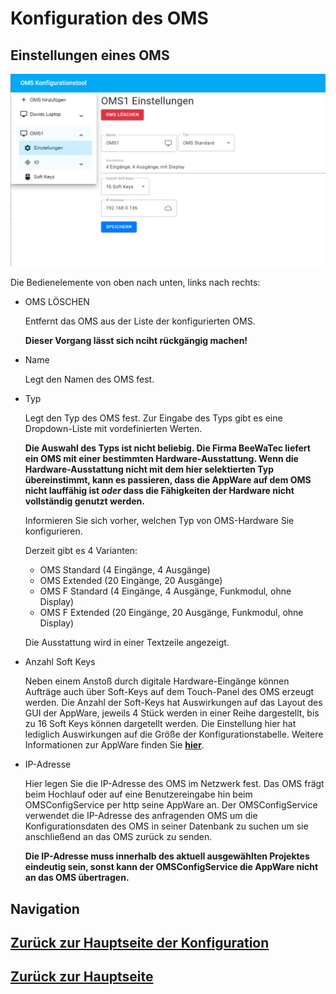 # Konfiguration des OMS
## Einstellungen eines OMS

![Einstellungen](./settings.png?raw=true "Einstellungen")

Die Bedienelemente von oben nach unten, links nach rechts:
* OMS LÖSCHEN
  
  Entfernt das OMS aus der Liste der konfigurierten OMS. 
  
  **Dieser Vorgang lässt sich nciht rückgängig machen!**

* Name

  Legt den Namen des OMS fest.

* Typ

  Legt den Typ des OMS fest. Zur Eingabe des Typs gibt es eine Dropdown-Liste mit vordefinierten Werten. 

  **Die Auswahl des Typs ist nicht beliebig. Die Firma BeeWaTec liefert ein OMS mit einer bestimmten Hardware-Ausstattung. Wenn die Hardware-Ausstattung nicht mit dem hier selektierten Typ übereinstimmt, kann es passieren, dass die AppWare auf dem OMS nicht lauffähig ist *oder* dass die Fähigkeiten der Hardware nicht vollständig genutzt werden.**

  Informieren Sie sich vorher, welchen Typ von OMS-Hardware Sie konfigurieren.

  Derzeit gibt es 4 Varianten:
    * OMS Standard (4 Eingänge, 4 Ausgänge)
    * OMS Extended (20 Eingänge, 20 Ausgänge)
    * OMS F Standard (4 Eingänge, 4 Ausgänge, Funkmodul, ohne Display)
    * OMS F Extended (20 Eingänge, 20 Ausgänge, Funkmodul, ohne Display)

  Die Ausstattung wird in einer Textzeile angezeigt.

* Anzahl Soft Keys

  Neben einem Anstoß durch digitale Hardware-Eingänge können Aufträge auch über Soft-Keys auf dem Touch-Panel des OMS erzeugt werden. Die Anzahl der Soft-Keys hat Auswirkungen auf das Layout des GUI der AppWare, jeweils 4 Stück werden in einer Reihe dargestellt, bis zu 16 Soft Keys können dargetellt werden. Die Einstellung hier hat lediglich Auswirkungen auf die Größe der Konfigurationstabelle. Weitere Informationen zur AppWare finden Sie [**hier**](../appware/appware_main.md).

* IP-Adresse
  
  Hier legen Sie die IP-Adresse des OMS im Netzwerk fest. Das OMS frägt beim Hochlauf oder auf eine Benutzereingabe hin beim OMSConfigService per http seine AppWare an. Der OMSConfigService verwendet die IP-Adresse des anfragenden OMS um die Konfigurationsdaten des OMS in seiner Datenbank zu suchen um sie anschließend an das OMS zurück zu senden.
  
  **Die IP-Adresse muss innerhalb des aktuell ausgewählten Projektes eindeutig sein, sonst kann der OMSConfigService die AppWare nicht an das OMS übertragen.**


## Navigation
## [Zurück zur Hauptseite der Konfiguration](./configuration_main.md)
## [Zurück zur Hauptseite](../README.md)